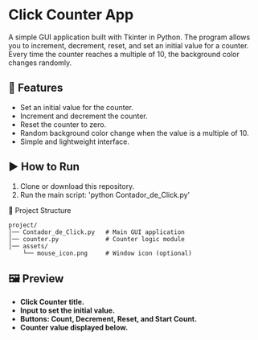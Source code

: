 # Click Counter App

A simple GUI application built with Tkinter in Python.
The program allows you to increment, decrement, reset, and set an initial value for a counter.
Every time the counter reaches a multiple of 10, the background color changes randomly.

## 🚀 Features
- Set an initial value for the counter.
- Increment and decrement the counter.
- Reset the counter to zero.
- Random background color change when the value is a multiple of 10.
- Simple and lightweight interface.

## ▶️ How to Run

1. Clone or download this repository.
2. Run the main script:
'python Contador_de_Click.py'


📂 Project Structure
```
project/
│── Contador_de_Click.py   # Main GUI application
│── counter.py             # Counter logic module
│── assets/
    └── mouse_icon.png     # Window icon (optional)
```

## 🖼️ Preview
- **Click Counter title.**
- **Input to set the initial value.**
- **Buttons: Count, Decrement, Reset, and Start Count.**
- **Counter value displayed below.**

